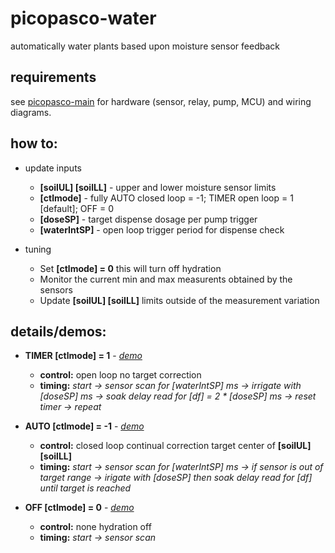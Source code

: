 # picopasco-water

automatically water plants based upon moisture sensor feedback

## requirements

see [picopasco-main](https://github.com/GrayHatGuy/picopasco#parts) for hardware (sensor, relay, pump, MCU) and wiring diagrams.

## how to:

* update inputs

  - **[soilUL] [soilLL]** - upper and lower moisture sensor limits 
  - **[ctlmode]** - fully AUTO closed loop = -1; TIMER open loop = 1 [default]; OFF = 0
  - **[doseSP]** - target dispense dosage per pump trigger
  - **[waterIntSP]** - open loop trigger period for dispense check 
  
* tuning

  - Set **[ctlmode] = 0** this will turn off hydration  
  - Monitor the current min and max measurents obtained by the sensors
  - Update **[soilUL] [soilLL]** limits outside of the measurement variation 
  
## details/demos:

  - **TIMER [ctlmode] = 1** - [_demo_]()
      * **control:** open loop no target correction
      * **timing:** _start -> sensor scan for [waterIntSP] ms -> irrigate with [doseSP] ms -> soak delay read for [df] = 2 * [doseSP] ms -> reset timer -> repeat_
      
  - **AUTO [ctlmode] = -1** - [_demo_]()
      * **control:** closed loop continual correction target center of **[soilUL] [soilLL]**
      * **timing:** _start -> sensor scan for [waterIntSP] ms -> if sensor is out of target range -> irigate with [doseSP] then soak delay read for [df] until target is reached_
      
  - **OFF [ctlmode] = 0** - [_demo_]()
      * **control:** none hydration off
      * **timing:** _start -> sensor scan_
